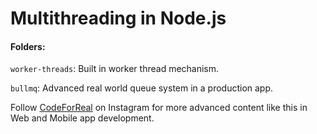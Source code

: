 # Multithreading in Node.js

#### Folders:

`worker-threads`: Built in worker thread mechanism.

`bullmq`: Advanced real world queue system in a production app.

Follow [CodeForReal](https://instagram.com/codeforreal) on Instagram for more advanced content like this in Web and Mobile app development.
